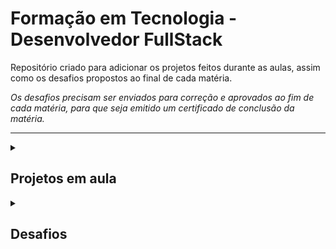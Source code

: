 # Formação em Tecnologia - Desenvolvedor FullStack

Repositório criado para adicionar os projetos feitos durante as aulas, assim como os desafios propostos ao final de cada matéria.

*Os desafios precisam ser enviados para correção e aprovados ao fim de cada matéria, para que seja emitido um certificado de conclusão da matéria.* 

<hr>

<details>
<summary>

## Projetos em aula

</summary>

➜ Projeto 01 - Página DNC

* Deploy

* Repositório

</details>

<details>
<summary>

## Desafios

</summary>

➜ Desafio 01 - Landing Page

* Deploy

* Repositório

</details>


